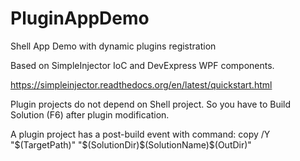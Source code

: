 # PluginAppDemo
Shell App Demo with dynamic plugins registration

Based on SimpleInjector IoC and DevExpress WPF components.

https://simpleinjector.readthedocs.org/en/latest/quickstart.html

Plugin projects do not depend on Shell project.
So you have to Build Solution (F6) after plugin modification.

A plugin project has a post-build event with command:
  copy /Y "$(TargetPath)" "$(SolutionDir)\$(SolutionName)\$(OutDir)"
